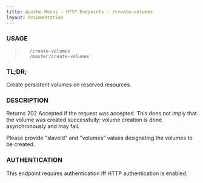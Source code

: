 ```yaml
---
title: Apache Mesos - HTTP Endpoints - /create-volumes
layout: documentation
---
```

<!--- This is an automatically generated file. DO NOT EDIT! --->

### USAGE ###
>        /create-volumes
>        /master/create-volumes

### TL;DR; ###
Create persistent volumes on reserved resources.

### DESCRIPTION ###
Returns 202 Accepted if the request was accepted. This does not
imply that the volume was created successfully: volume
creation is done asynchronously and may fail.

Please provide "slaveId" and "volumes" values designating
the volumes to be created.


### AUTHENTICATION ###
This endpoint requires authentication iff HTTP authentication is
enabled.